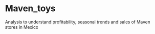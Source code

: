 # Maven_toys
Analysis to understand profitability, seasonal trends and sales of Maven stores in Mexico
